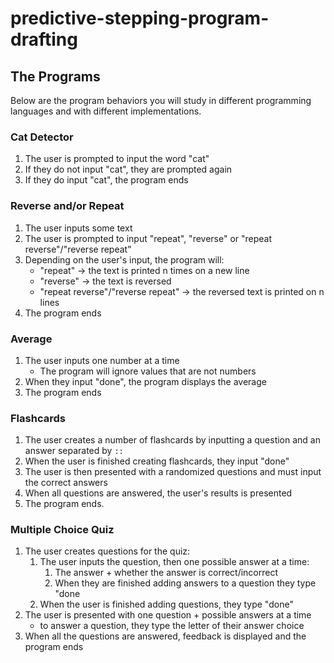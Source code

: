 # predictive-stepping-program-drafting

## The Programs

Below are the program behaviors you will study in different programming languages and with different implementations.

### Cat Detector

1. The user is prompted to input the word "cat"
1. If they do not input "cat", they are prompted again
1. If they do input "cat", the program ends

### Reverse and/or Repeat

1. The user inputs some text
1. The user is prompted to input "repeat", "reverse" or "repeat reverse"/"reverse repeat"
1. Depending on the user's input, the program will:
   - "repeat" -> the text is printed n times on a new line
   - "reverse" -> the text is reversed
   - "repeat reverse"/"reverse repeat" -> the reversed text is printed on n lines
1. The program ends

### Average

1. The user inputs one number at a time
   - The program will ignore values that are not numbers
1. When they input "done", the program displays the average
1. The program ends

### Flashcards

1. The user creates a number of flashcards by inputting a question and an answer separated by `::`
1. When the user is finished creating flashcards, they input "done"
1. The user is then presented with a randomized questions and must input the correct answers
1. When all questions are answered, the user's results is presented
1. The program ends.

### Multiple Choice Quiz

1. The user creates questions for the quiz:
   1. The user inputs the question, then one possible answer at a time:
      1. The answer + whether the answer is correct/incorrect
      1. When they are finished adding answers to a question they type "done
   1. When the user is finished adding questions, they type "done"
1. The user is presented with one question + possible answers at a time
   - to answer a question, they type the letter of their answer choice
1. When all the questions are answered, feedback is displayed and the program ends
